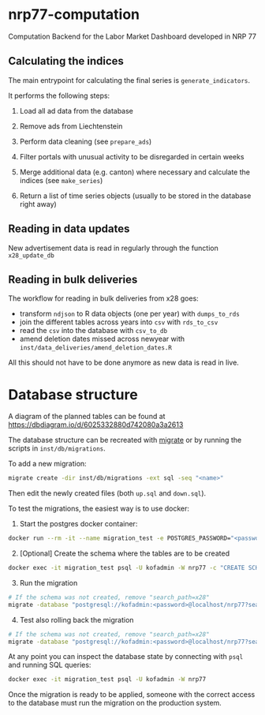 # nrp77-computation

Computation Backend for the Labor Market Dashboard developed in NRP 77

## Calculating the indices

The main entrypoint for calculating the final series is `generate_indicators`.

It performs the following steps:

1.  Load all ad data from the database

2.  Remove ads from Liechtenstein

3.   Perform data cleaning (see `prepare_ads`)

4.  Filter portals with unusual activity to be disregarded in certain weeks

5.   Merge additional data (e.g. canton) where necessary and calculate the indices (see `make_series`)

6.   Return a list of time series objects (usually to be stored in the database right away)

## Reading in data updates

New advertisement data is read in regularly through the function `x28_update_db`

## Reading in bulk deliveries

The workflow for reading in bulk deliveries from x28 goes:

-   transform `ndjson` to R data objects (one per year) with `dumps_to_rds`
-   join the different tables across years into `csv` with `rds_to_csv`
-   read the `csv` into the database with `csv_to_db`
-   amend deletion dates missed across newyear with `inst/data_deliveries/amend_deletion_dates.R`

All this should not have to be done anymore as new data is read in live.

# Database structure

A diagram of the planned tables can be found at <https://dbdiagram.io/d/6025332880d742080a3a2613>

The database structure can be recreated with
[migrate](https://github.com/golang-migrate/migrate) or by running the scripts
in `inst/db/migrations`.

To add a new migration:

```bash
migrate create -dir inst/db/migrations -ext sql -seq "<name>"
```

Then edit the newly created files (both `up.sql` and `down.sql`).

To test the migrations, the easiest way is to use docker:

1. Start the postgres docker container:

```bash
docker run --rm -it --name migration_test -e POSTGRES_PASSWORD="<password>" -e POSTGRES_USER=kofadmin -e POSTGRES_DB=nrp77 -p 5432:5432 postgres
```

2. [Optional] Create the schema where the tables are to be created

```bash
docker exec -it migration_test psql -U kofadmin -W nrp77 -c "CREATE SCHEMA x28"
```

3. Run the migration

```bash
# If the schema was not created, remove "search_path=x28"
migrate -database "postgresql://kofadmin:<password>@localhost/nrp77?search_path=x28&sslmode=disable" -path inst/db/migrations up
```

4. Test also rolling back the migration

```bash
# If the schema was not created, remove "search_path=x28"
migrate -database "postgresql://kofadmin:<password>@localhost/nrp77?search_path=x28&sslmode=disable" -path inst/db/migrations down 1
```

At any point you can inspect the database state by connecting with `psql` and
running SQL queries:

```bash
docker exec -it migration_test psql -U kofadmin -W nrp77
```

Once the migration is ready to be applied, someone with the correct access to
the database must run the migration on the production system.
